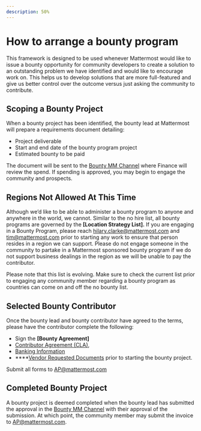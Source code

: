 ```yaml
---
description: 50%
---
```


# How to arrange a bounty program

This framework is designed to be used whenever Mattermost would like to issue a bounty opportunity for community developers to create a solution to an outstanding problem we have identified and would like to encourage work on. This helps us to develop solutions that are more full-featured and give us better control over the outcome versus just asking the community to contribute.

## Scoping a Bounty Project

When a bounty project has been identified, the bounty lead at Mattermost will prepare a requirements document detailing:

* Project deliverable
* Start and end date of the bounty program project
* Estimated bounty to be paid

The document will be sent to the [Bounty MM Channel](https://community-release.mattermost.com/private-core/channels/developer-bounty-program) where Finance will review the spend. If spending is approved, you may begin to engage the community and prospects.

## Regions Not Allowed At This Time

Although we’d like to be able to administer a bounty program to anyone and anywhere in the world, we cannot. Similar to the no hire list, all bounty programs are governed by the **\[Location Strategy List\].** If you are engaging in a Bounty Program, please reach [hilary.clarke@mattermost.com](mailto:hilary.clarke@mattermost.com) and [tim@mattermost.com](mailto:tim@mattermost.com) prior to starting any work to ensure that person resides in a region we can support. Please do not engage someone in the community to partake in a Mattermost sponsored bounty program if we do not support business dealings in the region as we will be unable to pay the contributor.

Please note that this list is evolving. Make sure to check the current list prior to engaging any community member regarding a bounty program as countries can come on and off the no bounty list.

## Selected Bounty Contributor

Once the bounty lead and bounty contributor have agreed to the terms, please have the contributor complete the following:

* Sign the **\[Bounty Agreement\]**
* [Contributor Agreement \(CLA\)](https://mattermost.org/mattermost-contributor-agreement/),
* [Banking Information](https://handbook.mattermost.com/company/how-to-guides-for-staff/how-to-get-paid#payments-made-by-mattermost)
* \*\*\*\*[Vendor Requested Documents](https://handbook.mattermost.com/company/how-to-guides-for-staff/how-to-purchase/how-to-on-board-as-a-vendor#new-vendor-or-contractor) prior to starting the bounty project.

Submit all forms to AP@mattermost.com

## Completed Bounty Project

A bounty project is deemed completed when the bounty lead has submitted the approval in the [Bounty MM Channel](https://community-release.mattermost.com/private-core/channels/developer-bounty-program) with their approval of the submission. At which point, the community member may submit the invoice to AP@mattermost.com.  

